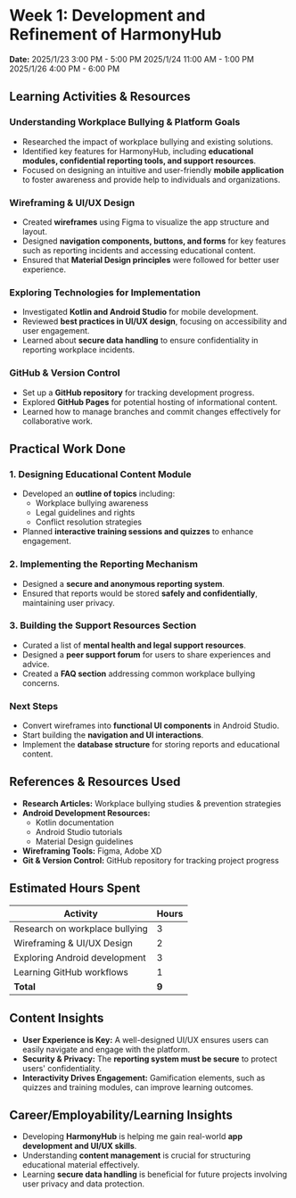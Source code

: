 # Week 1: Development and Refinement of HarmonyHub

**Date:**
2025/1/23 3:00 PM - 5:00 PM
2025/1/24 11:00 AM - 1:00 PM
2025/1/26 4:00 PM - 6:00 PM


## Learning Activities & Resources  

### Understanding Workplace Bullying & Platform Goals  
- Researched the impact of workplace bullying and existing solutions.  
- Identified key features for HarmonyHub, including **educational modules, confidential reporting tools, and support resources**.  
- Focused on designing an intuitive and user-friendly **mobile application** to foster awareness and provide help to individuals and organizations.  

### Wireframing & UI/UX Design  
- Created **wireframes** using Figma to visualize the app structure and layout.  
- Designed **navigation components, buttons, and forms** for key features such as reporting incidents and accessing educational content.  
- Ensured that **Material Design principles** were followed for better user experience.  

### Exploring Technologies for Implementation  
- Investigated **Kotlin and Android Studio** for mobile development.  
- Reviewed **best practices in UI/UX design**, focusing on accessibility and user engagement.  
- Learned about **secure data handling** to ensure confidentiality in reporting workplace incidents.  

### GitHub & Version Control  
- Set up a **GitHub repository** for tracking development progress.  
- Explored **GitHub Pages** for potential hosting of informational content.  
- Learned how to manage branches and commit changes effectively for collaborative work.  


## Practical Work Done  

### 1. Designing Educational Content Module
- Developed an **outline of topics** including:  
  - Workplace bullying awareness  
  - Legal guidelines and rights  
  - Conflict resolution strategies  
- Planned **interactive training sessions and quizzes** to enhance engagement.  

### 2. Implementing the Reporting Mechanism
- Designed a **secure and anonymous reporting system**.  
- Ensured that reports would be stored **safely and confidentially**, maintaining user privacy.  

### 3. Building the Support Resources Section
- Curated a list of **mental health and legal support resources**.  
- Designed a **peer support forum** for users to share experiences and advice.  
- Created a **FAQ section** addressing common workplace bullying concerns.  

### Next Steps
- Convert wireframes into **functional UI components** in Android Studio.  
- Start building the **navigation and UI interactions**.  
- Implement the **database structure** for storing reports and educational content.  


## References & Resources Used  
- **Research Articles:** Workplace bullying studies & prevention strategies  
- **Android Development Resources:**  
  - Kotlin documentation  
  - Android Studio tutorials  
  - Material Design guidelines  
- **Wireframing Tools:** Figma, Adobe XD  
- **Git & Version Control:** GitHub repository for tracking project progress  


## Estimated Hours Spent
| Activity                      | Hours |
|--------------------------------|-------|
| Research on workplace bullying | 3     |
| Wireframing & UI/UX Design     | 2     |
| Exploring Android development  | 3     |
| Learning GitHub workflows      | 1     |
| **Total**                      | **9** |


## Content Insights  
- **User Experience is Key:** A well-designed UI/UX ensures users can easily navigate and engage with the platform.  
- **Security & Privacy:** The **reporting system must be secure** to protect users' confidentiality.  
- **Interactivity Drives Engagement:** Gamification elements, such as quizzes and training modules, can improve learning outcomes.  


## Career/Employability/Learning Insights  
- Developing **HarmonyHub** is helping me gain real-world **app development and UI/UX skills**.  
- Understanding **content management** is crucial for structuring educational material effectively.  
- Learning **secure data handling** is beneficial for future projects involving user privacy and data protection.  
